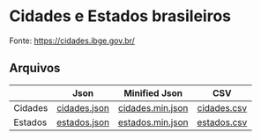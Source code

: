 # Cidades e Estados brasileiros
Fonte: https://cidades.ibge.gov.br/

## Arquivos
|               | Json          | Minified Json | CSV |         
| ------------- |:-------------:|:-------------:|:-------------:| 
| Cidades       | [cidades.json](https://github.com/diego-augusto/cidades-estados-brasileiros/blob/master/src/cidades.json) | [cidades.min.json](https://github.com/diego-augusto/cidades-estados-brasileiros/blob/master/src/cidades.min.json) | [cidades.csv](https://github.com/diego-augusto/cidades-estados-brasileiros/blob/master/src/cidades.csv) |
| Estados       | [estados.json](https://github.com/diego-augusto/cidades-estados-brasileiros/blob/master/src/estados.json) | [estados.min.json](https://github.com/diego-augusto/cidades-estados-brasileiros/blob/master/src/estados.min.json) | [estados.csv](https://github.com/diego-augusto/cidades-estados-brasileiros/blob/master/src/estados.csv) |
